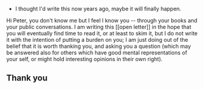 - I thought I'd write this now years ago, maybe it will finally happen.

Hi Peter, you don't know me but I feel I know you -- through your books and your public conversations. I am writing this [[open letter]] in the hope that you will eventually find time to read it, or at least to skim it, but I do not write it with the intention of putting a burden on you; I am just doing out of the belief that it is worth thanking you, and asking you a question (which may be answered also for others which have good mental representations of your self, or might hold interesting opinions in their own right).

## Thank you

# ##